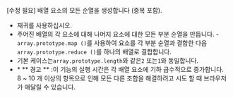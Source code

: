 [수정 필요]
배열 요소의 모든 순열을 생성합니다 (중복 포함).

- 재귀를 사용하십시오.
- 주어진 배열의 각 요소에 대해 나머지 요소에 대한 모든 부분 순열을 만듭니다.
-`array.prototype.map ()`를 사용하여 요소를 각 부분 순열과 결합한 다음`array.prototype.reduce ()`를 하나의 배열로 결합합니다.
- 기본 케이스는`array.prototype.length`와 같은`2` 또는`1`와 동일합니다.
- *️ ** 경고 ** :이 기능의 실행 시간은 각 배열 요소에 기하 급수적으로 증가합니다. 8 ~ 10 개 이상의 항목으로 인해 모든 다른 조합을 해결하려고 시도 할 때 브라우저가 매달릴 수 있습니다.
